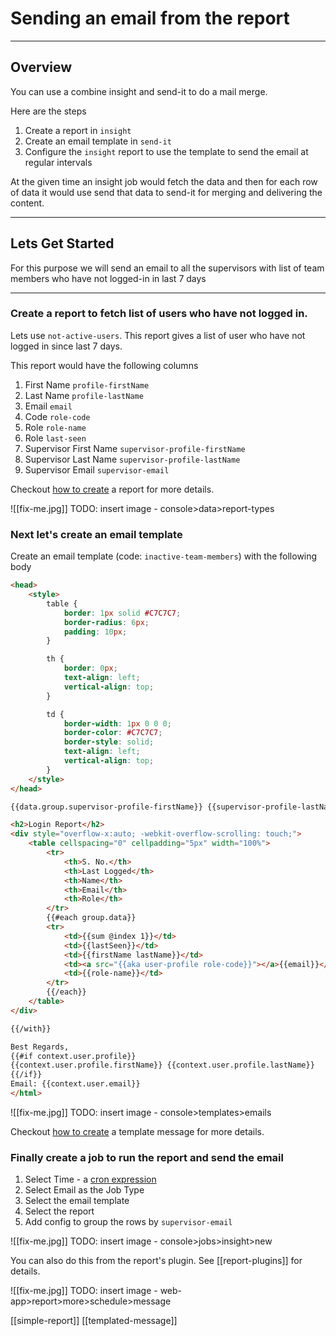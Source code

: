 # Sending an email from the report

---

## Overview
You can use a combine insight and send-it to do a mail merge. 

Here are the steps

1. Create a report in `insight`
2. Create an email template in `send-it`
3. Configure the `insight` report to use the template to send the email at regular intervals

At the given time an insight job would fetch the data and then for each row of data it would use send that data to send-it for merging and delivering the content.

---
## Lets Get Started
For this purpose we will send an email to all the supervisors with list of team members who have not logged-in in last 7 days

---
### Create a report to fetch list of users who have not logged in.
Lets use `not-active-users`. This report gives a list of user who have not logged in since last 7 days.  

This report would have the following columns
1. First Name `profile-firstName`
2. Last Name `profile-lastName`
3. Email `email`
4. Code `role-code`
5. Role `role-name`
6. Role `last-seen`
7. Supervisor First Name `supervisor-profile-firstName`
6. Supervisor Last Name `supervisor-profile-lastName`
7. Supervisor Email `supervisor-email`

Checkout [how to create](/how-to/insight-report.md) a report for more details.

![[fix-me.jpg]]
TODO: insert image - console>data>report-types

### Next let's create an email template 
Create an email template (code: `inactive-team-members`) with the following body

```html
<head>
    <style>
        table {
            border: 1px solid #C7C7C7;
            border-radius: 6px;
            padding: 10px;
        }

        th {
            border: 0px;
            text-align: left;
            vertical-align: top;
        }

        td {
            border-width: 1px 0 0 0;
            border-color: #C7C7C7;
            border-style: solid;
            text-align: left;
            vertical-align: top;
        }
    </style>
</head>

{{data.group.supervisor-profile-firstName}} {{supervisor-profile-lastName}},

<h2>Login Report</h2>
<div style="overflow-x:auto; -webkit-overflow-scrolling: touch;">
    <table cellspacing="0" cellpadding="5px" width="100%">
        <tr>
            <th>S. No.</th>
            <th>Last Logged</th>
            <th>Name</th>
            <th>Email</th>
            <th>Role</th>
        </tr> 
        {{#each group.data}}
        <tr>
            <td>{{sum @index 1}}</td>
            <td>{{lastSeen}}</td>
            <td>{{firstName lastName}}</td>
            <td><a src="{{aka user-profile role-code}}"></a>{{email}}</td>
            <td>{{role-name}}</td>
        </tr> 
        {{/each}}
    </table>
</div>

{{/with}} 

Best Regards,
{{#if context.user.profile}}
{{context.user.profile.firstName}} {{context.user.profile.lastName}}
{{/if}}
Email: {{context.user.email}}
</html>
```


![[fix-me.jpg]]
TODO: insert image - console>templates>emails

Checkout [how to create](/how-to/templated-message.md) a template message for more details.

### Finally create a job to run the report and send the email

1. Select Time - a [cron expression](https://www.freeformatter.com/cron-expression-generator-quartz.html)
2. Select Email as the  Job Type
3. Select the email template
4. Select the report
5. Add config to group the rows by `supervisor-email` 

![[fix-me.jpg]]
TODO: insert image - console>jobs>insight>new

You can also do this from the report's plugin. See [[report-plugins]] for details.

![[fix-me.jpg]]
TODO: insert image - web-app>report>more>schedule>message 

[[simple-report]]
[[templated-message]]

